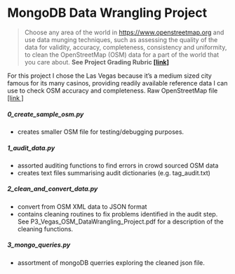 # MongoDB Data Wrangling Project

>Choose any area of the world in https://www.openstreetmap.org and use data munging techniques, such as assessing the quality of the data for validity, accuracy, completeness, consistency and uniformity, to clean the OpenStreetMap (OSM) data for a part of the world that you care about. **See Project Grading Rubric [[link]](goo.gl/ITAEdv)**

For this project I chose the Las Vegas because it’s a medium sized city famous for its many casinos, providing readily available reference data I can use to check OSM accuracy and completeness. Raw OpenStreetMap file [[link ]](https://s3.amazonaws.com/metro-extracts.mapzen.com/las-vegas_nevada.osm.bz2)

##### 0_create_sample_osm.py

* creates smaller OSM file for testing/debugging purposes.

##### 1_audit_data.py
* assorted auditing functions to find errors in crowd sourced OSM data
* creates text files summarising audit dictionaries (e.g. tag_audit.txt)

##### 2_clean_and_convert_data.py 
* convert from OSM XML data to JSON format 
* contains cleaning routines to fix problems identified in the audit step. See P3_Vegas_OSM_DataWrangling_Project.pdf for a description of the cleaning functions.

##### 3_mongo_queries.py
* assortment of mongoDB querries exploring the cleaned json file.



